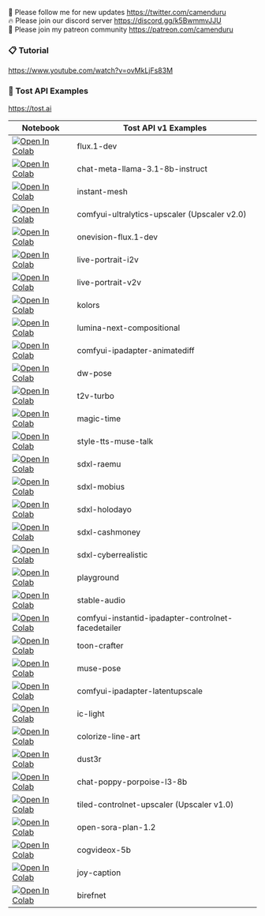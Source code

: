 🐣 Please follow me for new updates https://twitter.com/camenduru <br />
🔥 Please join our discord server https://discord.gg/k5BwmmvJJU <br />
🥳 Please join my patreon community https://patreon.com/camenduru <br />

### 📋 Tutorial
https://www.youtube.com/watch?v=ovMkLjFs83M

###  🥪 Tost API Examples
https://tost.ai

| Notebook | Tost API v1 Examples
| --- | --- |
[![Open In Colab](https://colab.research.google.com/assets/colab-badge.svg)](https://colab.research.google.com/github/camenduru/tost-api-examples/blob/main/v1/flux.1-dev.ipynb) | flux.1-dev
[![Open In Colab](https://colab.research.google.com/assets/colab-badge.svg)](https://colab.research.google.com/github/camenduru/tost-api-examples/blob/main/v1/chat-meta-llama-3.1-8b-instruct.ipynb) | chat-meta-llama-3.1-8b-instruct
[![Open In Colab](https://colab.research.google.com/assets/colab-badge.svg)](https://colab.research.google.com/github/camenduru/tost-api-examples/blob/main/v1/instant-mesh.ipynb) | instant-mesh
[![Open In Colab](https://colab.research.google.com/assets/colab-badge.svg)](https://colab.research.google.com/github/camenduru/tost-api-examples/blob/main/v1/comfyui-ultralytics-upscaler.ipynb) | comfyui-ultralytics-upscaler (Upscaler v2.0)
[![Open In Colab](https://colab.research.google.com/assets/colab-badge.svg)](https://colab.research.google.com/github/camenduru/tost-api-examples/blob/main/v1/onevision-flux.1-dev.ipynb) | onevision-flux.1-dev
[![Open In Colab](https://colab.research.google.com/assets/colab-badge.svg)](https://colab.research.google.com/github/camenduru/tost-api-examples/blob/main/v1/live-portrait-i2v.ipynb) | live-portrait-i2v
[![Open In Colab](https://colab.research.google.com/assets/colab-badge.svg)](https://colab.research.google.com/github/camenduru/tost-api-examples/blob/main/v1/live-portrait-v2v.ipynb) | live-portrait-v2v
[![Open In Colab](https://colab.research.google.com/assets/colab-badge.svg)](https://colab.research.google.com/github/camenduru/tost-api-examples/blob/main/v1/kolors.ipynb) | kolors
[![Open In Colab](https://colab.research.google.com/assets/colab-badge.svg)](https://colab.research.google.com/github/camenduru/tost-api-examples/blob/main/v1/lumina-next-compositional.ipynb) | lumina-next-compositional
[![Open In Colab](https://colab.research.google.com/assets/colab-badge.svg)](https://colab.research.google.com/github/camenduru/tost-api-examples/blob/main/v1/comfyui-ipadapter-animatediff.ipynb) | comfyui-ipadapter-animatediff
[![Open In Colab](https://colab.research.google.com/assets/colab-badge.svg)](https://colab.research.google.com/github/camenduru/tost-api-examples/blob/main/v1/dw-pose.ipynb) | dw-pose
[![Open In Colab](https://colab.research.google.com/assets/colab-badge.svg)](https://colab.research.google.com/github/camenduru/tost-api-examples/blob/main/v1/t2v-turbo.ipynb) | t2v-turbo
[![Open In Colab](https://colab.research.google.com/assets/colab-badge.svg)](https://colab.research.google.com/github/camenduru/tost-api-examples/blob/main/v1/magic-time.ipynb) | magic-time
[![Open In Colab](https://colab.research.google.com/assets/colab-badge.svg)](https://colab.research.google.com/github/camenduru/tost-api-examples/blob/main/v1/style-tts-muse-talk.ipynb) | style-tts-muse-talk
[![Open In Colab](https://colab.research.google.com/assets/colab-badge.svg)](https://colab.research.google.com/github/camenduru/tost-api-examples/blob/main/v1/sdxl-raemu.ipynb) | sdxl-raemu
[![Open In Colab](https://colab.research.google.com/assets/colab-badge.svg)](https://colab.research.google.com/github/camenduru/tost-api-examples/blob/main/v1/sdxl-mobius.ipynb) | sdxl-mobius
[![Open In Colab](https://colab.research.google.com/assets/colab-badge.svg)](https://colab.research.google.com/github/camenduru/tost-api-examples/blob/main/v1/sdxl-holodayo.ipynb) | sdxl-holodayo
[![Open In Colab](https://colab.research.google.com/assets/colab-badge.svg)](https://colab.research.google.com/github/camenduru/tost-api-examples/blob/main/v1/sdxl-cashmoney.ipynb) | sdxl-cashmoney
[![Open In Colab](https://colab.research.google.com/assets/colab-badge.svg)](https://colab.research.google.com/github/camenduru/tost-api-examples/blob/main/v1/sdxl-cyberrealistic.ipynb) | sdxl-cyberrealistic
[![Open In Colab](https://colab.research.google.com/assets/colab-badge.svg)](https://colab.research.google.com/github/camenduru/tost-api-examples/blob/main/v1/playground.ipynb) | playground
[![Open In Colab](https://colab.research.google.com/assets/colab-badge.svg)](https://colab.research.google.com/github/camenduru/tost-api-examples/blob/main/v1/stable-audio.ipynb) | stable-audio
[![Open In Colab](https://colab.research.google.com/assets/colab-badge.svg)](https://colab.research.google.com/github/camenduru/tost-api-examples/blob/main/v1/comfyui-instantid-ipadapter-controlnet-facedetailer.ipynb) | comfyui-instantid-ipadapter-controlnet-facedetailer
[![Open In Colab](https://colab.research.google.com/assets/colab-badge.svg)](https://colab.research.google.com/github/camenduru/tost-api-examples/blob/main/v1/toon-crafter.ipynb) | toon-crafter
[![Open In Colab](https://colab.research.google.com/assets/colab-badge.svg)](https://colab.research.google.com/github/camenduru/tost-api-examples/blob/main/v1/muse-pose.ipynb) | muse-pose
[![Open In Colab](https://colab.research.google.com/assets/colab-badge.svg)](https://colab.research.google.com/github/camenduru/tost-api-examples/blob/main/v1/comfyui-ipadapter-latentupscale.ipynb) | comfyui-ipadapter-latentupscale
[![Open In Colab](https://colab.research.google.com/assets/colab-badge.svg)](https://colab.research.google.com/github/camenduru/tost-api-examples/blob/main/v1/ic-light.ipynb) | ic-light
[![Open In Colab](https://colab.research.google.com/assets/colab-badge.svg)](https://colab.research.google.com/github/camenduru/tost-api-examples/blob/main/v1/colorize-line-art.ipynb) | colorize-line-art
[![Open In Colab](https://colab.research.google.com/assets/colab-badge.svg)](https://colab.research.google.com/github/camenduru/tost-api-examples/blob/main/v1/dust3r.ipynb) | dust3r
[![Open In Colab](https://colab.research.google.com/assets/colab-badge.svg)](https://colab.research.google.com/github/camenduru/tost-api-examples/blob/main/v1/chat-poppy-porpoise-l3-8b.ipynb) | chat-poppy-porpoise-l3-8b
[![Open In Colab](https://colab.research.google.com/assets/colab-badge.svg)](https://colab.research.google.com/github/camenduru/tost-api-examples/blob/main/v1/tiled-controlnet-upscaler.ipynb) | tiled-controlnet-upscaler (Upscaler v1.0)
[![Open In Colab](https://colab.research.google.com/assets/colab-badge.svg)](https://colab.research.google.com/github/camenduru/tost-api-examples/blob/main/v1/open-sora-plan-1.2.ipynb) | open-sora-plan-1.2
[![Open In Colab](https://colab.research.google.com/assets/colab-badge.svg)](https://colab.research.google.com/github/camenduru/tost-api-examples/blob/main/v1/cogvideox-5b.ipynb) | cogvideox-5b
[![Open In Colab](https://colab.research.google.com/assets/colab-badge.svg)](https://colab.research.google.com/github/camenduru/tost-api-examples/blob/main/v1/joy-caption.ipynb) | joy-caption
[![Open In Colab](https://colab.research.google.com/assets/colab-badge.svg)](https://colab.research.google.com/github/camenduru/tost-api-examples/blob/main/v1/birefnet.ipynb) | birefnet